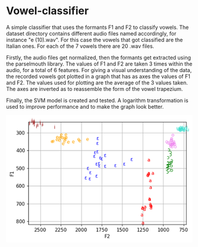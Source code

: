 # Vowel-classifier
A simple classifier that uses the formants F1 and F2 to classify vowels. 
The dataset directory contains different audio files named accordingly, for instance "e (10).wav". 
For this case the vowels that got classified are the Italian ones. For each of the 7 vowels there are 20 .wav files.

Firstly, the audio files get normalized, then the formants get extracted using the parselmouth library. The values of F1 and F2 are taken 3 times within the audio, for a total of 6 features.
For giving a visual understanding of the data, the recorded vowels got plotted in a graph that has as axes the values of F1 and F2. The values used for plotting are the average of the 3 values taken.
The axes are inverted as to reassemble the form of the vowel trapezium.

Finally, the SVM model is created and tested. A logarithm transformation is used to improve performance and to make the graph look better.

![alt text](https://github.com/MarcoMultichannel/Vowel-classifier/blob/main/Graph.png)

